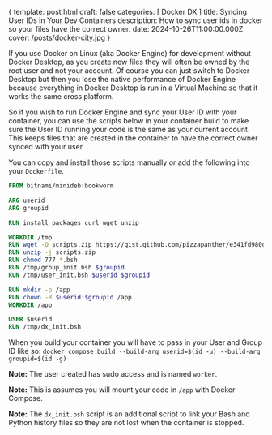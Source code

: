 {
  template: post.html
  draft: false
  categories:
  [
    Docker
    DX
  ]
  title: Syncing User IDs in Your Dev Containers
  description: How to sync user ids in docker so your files have the correct owner.
  date: 2024-10-26T11:00:00.000Z
  cover: /posts/docker-city.jpg
}


If you use Docker on Linux (aka Docker Engine) for development without Docker Desktop, as you create new files they will often be owned by the root user and not your account. Of course you can just switch to Docker Desktop but then you lose the native performance of Docker Engine because everything in Docker Desktop is run in a Virtual Machine so that it works the same cross platform.

So if you wish to run Docker Engine and sync your User ID with your container, you can use the scripts below in your container build to make sure the User ID running your code is the same as your current account. This keeps files that are created in the container to have the correct owner synced with your user.

<script src="https://gist.github.com/pizzapanther/e341fd980d8469724465018db657d529.js"></script>

You can copy and install those scripts manually or add the following into your `Dockerfile`.

```Dockerfile
FROM bitnami/minideb:bookworm

ARG userid
ARG groupid

RUN install_packages curl wget unzip

WORKDIR /tmp
RUN wget -O scripts.zip https://gist.github.com/pizzapanther/e341fd980d8469724465018db657d529/archive/9feb4b9a6683b8534f9d906bdbafc24747740667.zip
RUN unzip -j scripts.zip
RUN chmod 777 *.bsh
RUN /tmp/group_init.bsh $groupid
RUN /tmp/user_init.bsh $userid $groupid

RUN mkdir -p /app
RUN chown -R $userid:$groupid /app
WORKDIR /app

USER $userid
RUN /tmp/dx_init.bsh
```

When you build your container you will have to pass in your User and Group ID like so:
`docker compose build --build-arg userid=$(id -u) --build-arg groupid=$(id -g)`

**Note:** The user created has sudo access and is named `worker`.

**Note:** This is assumes you will mount your code in `/app` with Docker Compose.

**Note:** The `dx_init.bsh` script is an additional script to link your Bash and Python history files so they are not lost when the container is stopped.
